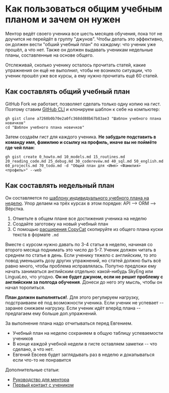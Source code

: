 # Как пользоваться общим учебным планом и зачем он нужен

Ментор ведёт своего ученика все шесть месяцев обучения, пока тот не доучится не перейдёт в группу "джунов". Чтобы делать это эффективно, он должен вести "обший учебный план" по каждому: что ученик уже прошёл, а что нет. Также он должен выдавать ученикам недельные планы, составленные на основе общего.

Отслеживай, сколько ученику осталось прочитать статей, какие упражнения он ещё не выполнил, чтобы не возникло ситуации, что ученик прошёл уже все курсы, а ему нужно прочитать ещё 60 статей.


## Как составлять общий учебный план

GitHub Fork не работает, позволяет сделать только одну копию на гист. Поэтому ставим [GitHub CLI](https://cli.github.com/) и клонируем шаблон к себе на компьютер:
```
gh gist clone a7260b0b70e2a0fc368dd88b67b83ae3 "Шаблон учебного плана новичков"
cd "Шаблон учебного плана новичков"
```

Затем создаём гист для каждого ученика. **Не забудьте подставить в команду имя, фамилию и ссылку на профиль, иначе вы не поймёте где чей план**:
```
gh gist create 0_howto.md 10_models.md 15_routines.md 20_reading_code.md 25_debug.md 30_coderevew.md 40_sql.md 50_english.md 60_projects.md 70_todo.md -d "Общий план для <Имя> <Фамилия> <профиль>" --web
```

## Как составлять недельный план

Он составляется по [шаблону индивидуального учебного плана на неделю](https://gist.github.com/dvmn-tasks/22375a9aa560fab25113c76c98f7bfa1). Упор делаем на трёх курсах в этом порядке: API --> ORM --> Вёрстка.

1. Отметьте в общем плане все достижения ученика на неделю
2. Создайте заготовку на новый учебный план
3. С помощью [расширения CopyCat](https://chrome.google.com/webstore/detail/copycat/jdjbiojkklnaeoanimopafmnmhldejbg/) скопируйте из общего плана куски текста в формате `.md`

Вместе с курсом нужно давать по 3-4 статьи в неделю, начиная со второго месяца поднимать это число до 5-7. Ученик должен читать в среднем по статье в день. Если ученику тяжело с английским, то это повод уменьшить дозу других упражнений, но статей должно быть всё равно много, чтобы проблема исправлялась. Попутно предложи ему начать заниматься английским отдельно: какой-нибудь SkyEng или LinguaLeo, что угодно. **Он не будет джуном, если не решит проблему с английским за полгода обучения**. Донеси до него эту мысль, чтобы он начал торопиться.

**План должен выполняться!**. Для этого регулируем нагрузку, подстраиваем её под возможности ученика. Если ученик не успевает -- заранее снижаем нагрузку. Если ученик идёт вперёд плана -- предлагаем ему больше доп.упражнений.

За выполнение плана надо отчитываться перед Евгением.
  - Учебный план на неделю сохраняем в общую таблицу успеваемости учеников
  - В конце каждой учебной недели в гисте оставляем заметки -- что сделано, а что нет.
  - Евгений Евсеев будет заглядывать раз в неделю и докапываться если что-то не понравится

Дополнительные статьи:
- [Руководство для ментора](https://gist.github.com/dvmn-tasks/76dffa1b05f5879de38cb8c4f3e3ad6d)
- [Первый контакт с учеником](https://gist.github.com/dvmn-tasks/c64eb93535ac2e8292cc1812f4957425)
